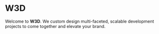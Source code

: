 # W3D
<p>
  Welcome to <strong>W3D</strong>. We custom design multi-faceted, scalable development projects to come together and elevate your brand.
</p>

